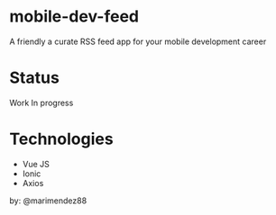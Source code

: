 # mobile-dev-feed
A friendly a curate RSS feed app for your mobile development career

# Status 
Work In progress

# Technologies
* Vue JS
* Ionic
* Axios


by: @marimendez88

